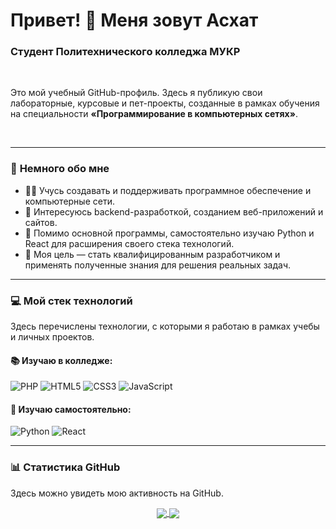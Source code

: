 # Привет! 👋 Меня зовут Асхат
### Студент Политехнического колледжа МУКР

<br>

Это мой учебный GitHub-профиль. Здесь я публикую свои лабораторные, курсовые и пет-проекты, созданные в рамках обучения на специальности **«Программирование в компьютерных сетях»**.

<br>

---

### 🔭 **Немного обо мне**

- 👨‍💻 Учусь создавать и поддерживать программное обеспечение и компьютерные сети.
- 🚀 Интересуюсь backend-разработкой, созданием веб-приложений и сайтов.
- 🌱 Помимо основной программы, самостоятельно изучаю Python и React для расширения своего стека технологий.
- 🎯 Моя цель — стать квалифицированным разработчиком и применять полученные знания для решения реальных задач.

---

### 💻 **Мой стек технологий**

Здесь перечислены технологии, с которыми я работаю в рамках учебы и личных проектов.

#### 📚 Изучаю в колледже:
<p>
  <img src="https://img.shields.io/badge/PHP-777BB4?style=for-the-badge&logo=php&logoColor=white" alt="PHP"/>
  <img src="https://img.shields.io/badge/HTML5-E34F26?style=for-the-badge&logo=html5&logoColor=white" alt="HTML5"/>
  <img src="https://img.shields.io/badge/CSS3-1572B6?style=for-the-badge&logo=css&logoColor=white" alt="CSS3"/>
  <img src="https://img.shields.io/badge/JavaScript-F7DF1E?style=for-the-badge&logo=javascript&logoColor=black" alt="JavaScript"/>
</p>

#### 🌱 Изучаю самостоятельно:
<p>
  <img src="https://img.shields.io/badge/Python-3776AB?style=for-the-badge&logo=python&logoColor=white" alt="Python"/>
  <img src="https://img.shields.io/badge/React-20232A?style=for-the-badge&logo=react&logoColor=61DAFB" alt="React"/>
</p>

---

### 📊 **Статистика GitHub**

Здесь можно увидеть мою активность на GitHub.

<p align="center">
  <a href="https://github.com/anuraghazra/github-readme-stats">
    <img align="center" src="https://github-readme-stats.vercel.app/api?username=dlya-colledga&show_icons=true&locale=ru&theme=vision-friendly-dark&hide_border=true" />
  </a>
  <a href="https://github.com/anuraghazra/github-readme-stats">
    <img align="center" src="https://github-readme-stats.vercel.app/api/top-langs/?username=dlya-colledga&layout=compact&locale=ru&theme=vision-friendly-dark&hide_border=true" />
  </a>
</p>
